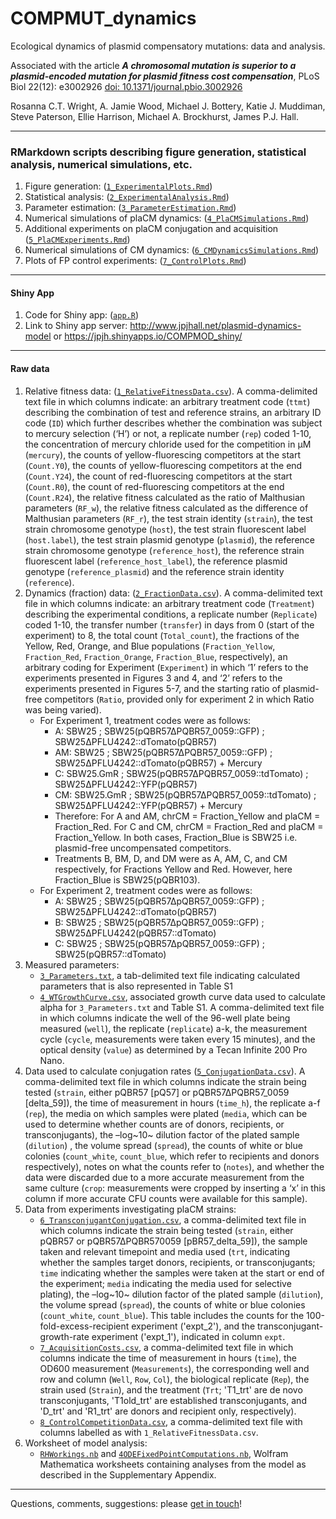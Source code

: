 # COMPMUT_dynamics

Ecological dynamics of plasmid compensatory mutations: data and analysis.

Associated with the article ***A chromosomal mutation is superior to a plasmid-encoded mutation for plasmid fitness cost compensation***, PLoS Biol 22(12): e3002926 [doi: 10.1371/journal.pbio.3002926](https://doi.org/10.1371/journal.pbio.3002926)

Rosanna C.T. Wright, A. Jamie Wood, Michael J. Bottery, Katie J. Muddiman, Steve Paterson, Ellie Harrison, Michael A. Brockhurst, James P.J. Hall.

---

### RMarkdown scripts describing figure generation, statistical analysis, numerical simulations, etc.

1. Figure generation: ([`1_ExperimentalPlots.Rmd`](./docs/1_ExperimentalPlots.md))
2. Statistical analysis: ([`2_ExperimentalAnalysis.Rmd`](./docs/2_ExperimentalAnalysis.md))
3. Parameter estimation: ([`3_ParameterEstimation.Rmd`](./docs/3_ParameterEstimation.md))
4. Numerical simulations of plaCM dynamics: ([`4_PlaCMSimulations.Rmd`](./docs/4_PlaCMSimulations.md))
5. Additional experiments on plaCM conjugation and acquisition ([`5_PlaCMExperiments.Rmd`](./docs/5_PlaCMExperiments.md))
6. Numerical simulations of CM dynamics: ([`6_CMDynamicsSimulations.Rmd`](./docs/6_CMDynamicsSimulations.md))
7. Plots of FP control experiments: ([`7_ControlPlots.Rmd`](./docs/7_ControlPlots.md))

---

#### Shiny App

1. Code for Shiny app: ([`app.R`](./shiny_app/app.R))
2. Link to Shiny app server: http://www.jpjhall.net/plasmid-dynamics-model or https://jpjh.shinyapps.io/COMPMOD_shiny/

---

#### Raw data

1. Relative fitness data: ([`1_RelativeFitnessData.csv`](./data/1_RelativeFitnessData.csv)). A comma-delimited text file in which columns indicate: an arbitrary treatment code (`ttmt`) describing the combination of test and reference strains, an arbitrary ID code (`ID`) which further describes whether the combination was subject to mercury selection (‘H’) or not, a replicate number (`rep`) coded 1-10, the concentration of mercury chloride used for the competition in µM (`mercury`), the counts of yellow-fluorescing competitors at the start (`Count.Y0`), the counts of yellow-fluorescing competitors at the end (`Count.Y24`), the count of red-fluorescing competitors at the start (`Count.R0`), the count of red-fluorescing competitors at the end (`Count.R24`), the relative fitness calculated as the ratio of Malthusian parameters (`RF_w`), the relative fitness calculated as the difference of Malthusian parameters (`RF_r`), the test strain identity (`strain`), the test strain chromosome genotype (`host`), the test strain fluorescent label (`host.label`), the test strain plasmid genotype (`plasmid`), the reference strain chromosome genotype (`reference_host`), the reference strain fluorescent label (`reference_host_label`), the reference plasmid genotype (`reference_plasmid`) and the reference strain identity (`reference`). 
2. Dynamics (fraction) data: ([`2_FractionData.csv`](./data/2_FractionData.csv)). A comma-delimited text file in which columns indicate: an arbitrary treatment code (`Treatment`) describing the experimental conditions, a replicate number (`Replicate`) coded 1-10, the transfer number (`transfer`) in days from 0 (start of the experiment) to 8, the total count (`Total_count`), the fractions of the Yellow, Red, Orange, and Blue populations (`Fraction_Yellow`, `Fraction_Red`, `Fraction_Orange`, `Fraction_Blue`, respectively), an arbitrary coding for Experiment (`Experiment`) in which ‘1’ refers to the experiments presented in Figures 3 and 4, and ‘2’ refers to the experiments presented in Figures 5-7, and the starting ratio of plasmid-free competitors (`Ratio`, provided only for experiment 2 in which Ratio was being varied).
   - For Experiment 1, treatment codes were as follows:
     - A: SBW25 ; SBW25(pQBR57∆PQBR57_0059::GFP) ; SBW25∆PFLU4242::dTomato(pQBR57)
     - AM: SBW25 ; SBW25(pQBR57∆PQBR57_0059::GFP) ; SBW25∆PFLU4242::dTomato(pQBR57) + Mercury
     - C: SBW25.GmR ; SBW25(pQBR57∆PQBR57_0059::tdTomato) ; SBW25∆PFLU4242::YFP(pQBR57)
     - CM: SBW25.GmR ; SBW25(pQBR57∆PQBR57_0059::tdTomato) ; SBW25∆PFLU4242::YFP(pQBR57) + Mercury
     - Therefore: For A and AM, chrCM = Fraction_Yellow and plaCM = Fraction_Red. For C and CM, chrCM = Fraction_Red and plaCM = Fraction_Yellow. In both cases, Fraction_Blue is SBW25 i.e. plasmid-free uncompensated competitors.
     - Treatments B, BM, D, and DM were as A, AM, C, and CM respectively, for Fractions Yellow and Red. However, here Fraction_Blue is SBW25(pQBR103).
   - For Experiment 2, treatment codes were as follows:
     - A: SBW25 ; SBW25(pQBR57∆pQBR57_0059::GFP) ; SBW25∆PFLU4242::dTomato(pQBR57)
     - B: SBW25 ; SBW25(pQBR57∆pQBR57_0059::GFP) ; SBW25∆PFLU4242(pQBR57::dTomato)
     - C: SBW25 ; SBW25(pQBR57∆pQBR57_0059::GFP) ; SBW25(pQBR57::dTomato)
3. Measured parameters: 
   - [`3_Parameters.txt`](./data/3_Parameters.txt), a tab-delimited text file indicating calculated parameters that is also represented in Table S1
   - [`4_WTGrowthCurve.csv`](./data/4_WTGrowthCurve.csv), associated growth curve data used to calculate alpha for `3_Parameters.txt` and Table S1. A comma-delimited text file in which columns indicate the well of the 96-well plate being measured (`well`), the replicate (`replicate`) a-k, the measurement cycle (`cycle`, measurements were taken every 15 minutes), and the optical density (`value`) as determined by a Tecan Infinite 200 Pro Nano.
4. Data used to calculate conjugation rates ([`5_ConjugationData.csv`](./data/5_ConjugationData.csv)). A comma-delimited text file in which columns indicate the strain being tested (`strain`, either pQBR57 [pQ57] or pQBR57∆PQBR57_0059 [delta_59]), the time of measurement in hours (`time_h`), the replicate a-f (`rep`), the media on which samples were plated (`media`, which can be used to determine whether counts are of donors, recipients, or transconjugants), the –log~10~ dilution factor of the plated sample (`dilution`) , the volume spread (`spread`), the counts of white or blue colonies (`count_white`, `count_blue`, which refer to recipients and donors respectively), notes on what the counts refer to (`notes`), and whether the data were discarded due to a more accurate measurement from the same culture (`crop`: measurements were cropped by inserting a ‘x’ in this column if more accurate CFU counts were available for this sample). 
5. Data from experiments investigating plaCM strains:
     - [`6_TransconjugantConjugation.csv`](./data/6_TransconjugantConjugation.csv), a comma-delimited text file in which columns indicate the strain being tested (`strain`, either pQBR57 or pQBR57∆PQBR570059 [pBR57_delta_59]), the sample taken and relevant timepoint and media used (`trt`, indicating whether the samples target donors, recipients, or transconjugants; `time` indicating whether the samples were taken at the start or end of the experiment; `media` indicating the media used for selective plating), the –log~10~ dilution factor of the plated sample (`dilution`), the volume spread (`spread`), the counts of white or blue colonies (`count_white`, `count_blue`). This table includes the counts for the 100-fold-excess-recipient experiment ('expt_2'), and the transconjugant-growth-rate experiment ('expt_1'), indicated in column `expt`.
     - [`7_AcquisitionCosts.csv`](./data/7_AcquisitionCosts.csv), a comma-delimited text file in which columns indicate the time of measurement in hours (`time`), the OD600 measurement (`Measurements`), the corresponding well and row and column (`Well`, `Row`, `Col`), the biological replicate (`Rep`), the strain used (`Strain`), and the treatment (`Trt`; 'T1_trt' are de novo transconjugants, 'T1old_trt' are established transconjugants, and 'D_trt' and 'R1_trt' are donors and recipient only, respectively). 
     - [`8_ControlCompetitionData.csv`](./data/8_ControlCompetitionData.csv), a comma-delimited text file with columns labelled as with `1_RelativeFitnessData.csv`.
6. Worksheet of model analysis:
     - [`RHWorkings.nb`](./data/RHWorkings.nb) and [`4ODEFixedPointComputations.nb`](./data/4ODEFixedPointComputations.nb), Wolfram Mathematica worksheets containing analyses from the model as described in the Supplementary Appendix.
   
---

Questions, comments, suggestions: please [get in touch](mailto:j.p.j.hall@liverpool.ac.uk)!
